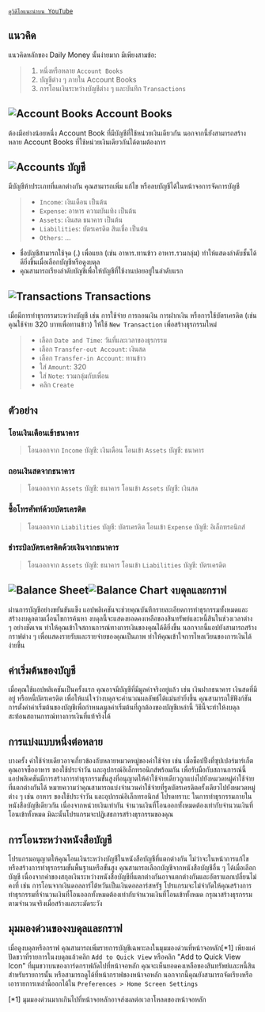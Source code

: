 
[`ดูวิดีโอแนะนำบน YouTube`](https://youtu.be/uN3GkA_Afuw)

## แนวคิด

แนวคิดหลักของ Daily Money นั้นง่ายมาก มีเพียงสามข้อ:

> 1. หนึ่งหรือหลาย `Account Books`
> 2. บัญชีต่าง ๆ ภายใน Account Books
> 3. การโอนเงินระหว่างบัญชีต่าง ๆ และบันทึก `Transactions`

## ![Account Books](icon:///notebook-multiple) Account Books

ต้องมีอย่างน้อยหนึ่ง Account Book ที่มีบัญชีที่ใช้หน่วยเงินเดียวกัน นอกจากนี้ยังสามารถสร้างหลาย Account Books ที่ใช้หน่วยเงินเดียวกันได้ตามต้องการ

## ![Accounts](icon:///bookmark-multiple) บัญชี

มีบัญชีห้าประเภทที่แตกต่างกัน คุณสามารถเพิ่ม แก้ไข หรือลบบัญชีได้ในหน้าจอการจัดการบัญชี

> - `Income`: เงินเดือน เป็นต้น
> - `Expense`: อาหาร ความบันเทิง เป็นต้น
> - `Assets`: เงินสด ธนาคาร เป็นต้น
> - `Liabilities`: บัตรเครดิต สินเชื่อ เป็นต้น
> - `Others`: ...

* ชื่อบัญชีสามารถใช้จุด (.) เพื่อแยก (เช่น อาหาร.ทานข้าว อาหาร.รวมกลุ่ม) ทำให้แสดงลำดับชั้นได้ดียิ่งขึ้นเมื่อเลือกบัญชีหรือดูงบดุล
* คุณสามารถเรียงลำดับบัญชีเพื่อให้บัญชีที่ใช้งานบ่อยอยู่ในลำดับแรก

## ![Transactions](icon:///receipt) Transactions

เมื่อมีการทำธุรกรรมระหว่างบัญชี เช่น การใช้จ่าย การถอนเงิน การฝากเงิน หรือการใช้บัตรเครดิต (เช่น คุณใช้จ่าย 320 บาทเพื่อทานข้าว) ให้ใช้ `New Transaction` เพื่อสร้างธุรกรรมใหม่
> - เลือก `Date and Time`: วันที่และเวลาของธุรกรรม
> - เลือก `Transfer-out Account`: เงินสด
> - เลือก `Transfer-in Account`: ทานข้าว
> - ใส่ `Amount`: 320
> - ใส่ `Note`: รวมกลุ่มกับเพื่อน
> - คลิก `Create`

## ตัวอย่าง

### โอนเงินเดือนเข้าธนาคาร

> โอนออกจาก `Income` บัญชี: เงินเดือน
> โอนเข้า `Assets` บัญชี: ธนาคาร

### ถอนเงินสดจากธนาคาร

> โอนออกจาก `Assets` บัญชี: ธนาคาร
> โอนเข้า `Assets` บัญชี: เงินสด

### ซื้อโทรศัพท์ด้วยบัตรเครดิต

> โอนออกจาก `Liabilities` บัญชี: บัตรเครดิต
> โอนเข้า `Expense` บัญชี: อิเล็กทรอนิกส์

### ชำระบิลบัตรเครดิตด้วยเงินจากธนาคาร

> โอนออกจาก `Assets` บัญชี: ธนาคาร
> โอนเข้า `Liabilities` บัญชี: บัตรเครดิต

## ![Balance Sheet](icon:///scale-balance)![Balance Chart](icon:///chart-pie) งบดุลและกราฟ

ผ่านการบัญชีอย่างขยันขันแข็ง แอปพลิเคชันจะช่วยคุณบันทึกรายละเอียดการทำธุรกรรมทั้งหมดและสร้างงบดุลตามเงื่อนไขการค้นหา งบดุลนี้จะแสดงยอดคงเหลือของสินทรัพย์และหนี้สินในช่วงเวลาต่าง ๆ อย่างชัดเจน ทำให้คุณเข้าใจสถานการณ์ทางการเงินของคุณได้ดียิ่งขึ้น นอกจากนี้แอปยังสามารถสร้างกราฟต่าง ๆ เพื่อแสดงรายรับและรายจ่ายของคุณเป็นภาพ ทำให้คุณเข้าใจการไหลเวียนของการเงินได้ง่ายขึ้น

## ค่าเริ่มต้นของบัญชี

เมื่อคุณใช้แอปพลิเคชันเป็นครั้งแรก คุณอาจมีบัญชีที่มีมูลค่าจริงอยู่แล้ว เช่น เงินฝากธนาคาร เงินสดที่มีอยู่ หรือหนี้บัตรเครดิต เพื่อให้แน่ใจว่างบดุลจะคำนวณผลลัพธ์ได้แม่นยำยิ่งขึ้น คุณสามารถใช้ฟังก์ชันการตั้งค่าค่าเริ่มต้นของบัญชีเพื่อกำหนดมูลค่าเริ่มต้นที่ถูกต้องของบัญชีเหล่านี้ วิธีนี้จะทำให้งบดุลสะท้อนสถานการณ์ทางการเงินที่แท้จริงได้

## การแบ่งแบบหนึ่งต่อหลาย

บางครั้ง ค่าใช้จ่ายเดียวอาจเกี่ยวข้องกับหลายหมวดหมู่ของค่าใช้จ่าย เช่น เมื่อช็อปปิ้งที่ซุปเปอร์มาร์เก็ต คุณอาจซื้ออาหาร ของใช้ประจำวัน และอุปกรณ์อิเล็กทรอนิกส์พร้อมกัน เพื่อรับมือกับสถานการณ์นี้ แอปพลิเคชันมีการสร้างการทำธุรกรรมขั้นสูงที่อนุญาตให้ค่าใช้จ่ายเดียวถูกแบ่งไปยังหมวดหมู่ค่าใช้จ่ายที่แตกต่างกันได้ หมายความว่าคุณสามารถแบ่งจำนวนค่าใช้จ่ายที่รูดบัตรเครดิตครั้งเดียวไปยังหมวดหมู่ต่าง ๆ เช่น อาหาร ของใช้ประจำวัน และอุปกรณ์อิเล็กทรอนิกส์ โปรดทราบ: ในการทำธุรกรรมภายในหนังสือบัญชีเดียวกัน เนื่องจากหน่วยเงินเท่ากัน จำนวนเงินที่โอนออกทั้งหมดต้องเท่ากับจำนวนเงินที่โอนเข้าทั้งหมด มิฉะนั้นโปรแกรมจะปฏิเสธการสร้างธุรกรรมของคุณ

## การโอนระหว่างหนังสือบัญชี

โปรแกรมอนุญาตให้คุณโอนเงินระหว่างบัญชีในหนังสือบัญชีที่แตกต่างกัน ไม่ว่าจะในหน้าการแก้ไขหรือสร้างการทำธุรกรรมขั้นพื้นฐานหรือขั้นสูง คุณสามารถเลือกบัญชีจากหนังสือบัญชีอื่น ๆ ได้เมื่อเลือกบัญชี เนื่องจากค่าของสกุลเงินระหว่างหนังสือบัญชีที่แตกต่างกันอาจแตกต่างกันและอัตราแลกเปลี่ยนไม่คงที่ เช่น การโอนจากเงินดอลลาร์ไต้หวันเป็นเงินดอลลาร์สหรัฐ โปรแกรมจะไม่จำกัดให้คุณสร้างการทำธุรกรรมที่จำนวนเงินที่โอนออกทั้งหมดต้องเท่ากับจำนวนเงินที่โอนเข้าทั้งหมด กรุณาสร้างธุรกรรมตามจำนวนจริงเมื่อสร้างและระมัดระวัง

## มุมมองด่วนของงบดุลและกราฟ

เมื่อดูงบดุลหรือกราฟ คุณสามารถเพิ่มรายการบัญชีเฉพาะลงในมุมมองด่วนที่หน้าจอหลัก[*1] เพียงแค่ปัดขวาที่รายการในงบดุลแล้วคลิก `Add to Quick View` หรือคลิก "Add to Quick View Icon" ที่มุมขวาบนของการ์ดกราฟถัดไปที่หน้าจอหลัก คุณจะเห็นยอดคงเหลือของสินทรัพย์และหนี้สินสำหรับรายการนั้น หรือสามารถดูได้ที่หน้ากราฟของหน้าจอหลัก นอกจากนี้คุณยังสามารถจัดเรียงหรือเอารายการเหล่านี้ออกได้ใน `Preferences > Home Screen Settings`

[*1] มุมมองด่วนมากเกินไปที่หน้าจอหลักอาจส่งผลต่อเวลาโหลดของหน้าจอหลัก
